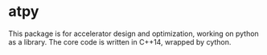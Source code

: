 # atpy
This package is for accelerator design and optimization, working on python as a library. The core code is written in C++14, wrapped by cython.

